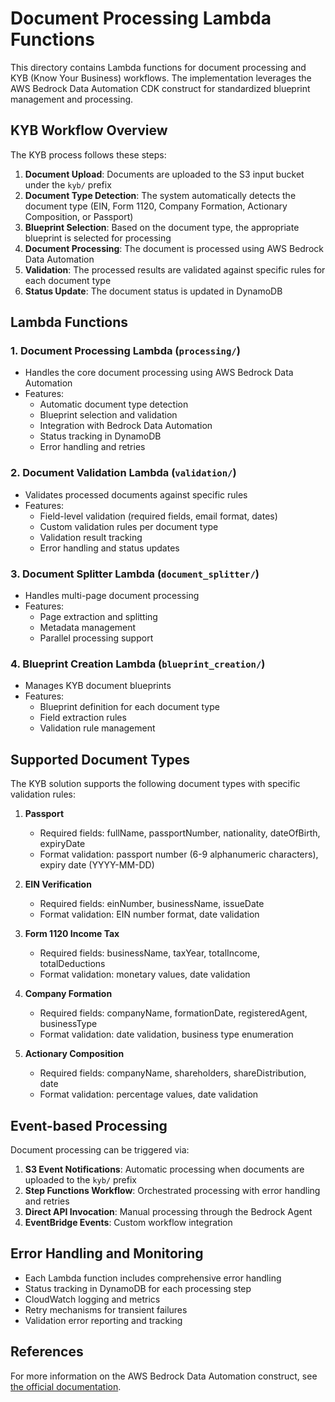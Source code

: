 # Document Processing Lambda Functions

This directory contains Lambda functions for document processing and KYB (Know Your Business) workflows. The implementation leverages the AWS Bedrock Data Automation CDK construct for standardized blueprint management and processing.

## KYB Workflow Overview

The KYB process follows these steps:

1. **Document Upload**: Documents are uploaded to the S3 input bucket under the `kyb/` prefix
2. **Document Type Detection**: The system automatically detects the document type (EIN, Form 1120, Company Formation, Actionary Composition, or Passport)
3. **Blueprint Selection**: Based on the document type, the appropriate blueprint is selected for processing
4. **Document Processing**: The document is processed using AWS Bedrock Data Automation
5. **Validation**: The processed results are validated against specific rules for each document type
6. **Status Update**: The document status is updated in DynamoDB

## Lambda Functions

### 1. Document Processing Lambda (`processing/`)
- Handles the core document processing using AWS Bedrock Data Automation
- Features:
  - Automatic document type detection
  - Blueprint selection and validation
  - Integration with Bedrock Data Automation
  - Status tracking in DynamoDB
  - Error handling and retries

### 2. Document Validation Lambda (`validation/`)
- Validates processed documents against specific rules
- Features:
  - Field-level validation (required fields, email format, dates)
  - Custom validation rules per document type
  - Validation result tracking
  - Error handling and status updates

### 3. Document Splitter Lambda (`document_splitter/`)
- Handles multi-page document processing
- Features:
  - Page extraction and splitting
  - Metadata management
  - Parallel processing support

### 4. Blueprint Creation Lambda (`blueprint_creation/`)
- Manages KYB document blueprints
- Features:
  - Blueprint definition for each document type
  - Field extraction rules
  - Validation rule management

## Supported Document Types

The KYB solution supports the following document types with specific validation rules:

1. **Passport**
   - Required fields: fullName, passportNumber, nationality, dateOfBirth, expiryDate
   - Format validation: passport number (6-9 alphanumeric characters), expiry date (YYYY-MM-DD)

2. **EIN Verification**
   - Required fields: einNumber, businessName, issueDate
   - Format validation: EIN number format, date validation

3. **Form 1120 Income Tax**
   - Required fields: businessName, taxYear, totalIncome, totalDeductions
   - Format validation: monetary values, date validation

4. **Company Formation**
   - Required fields: companyName, formationDate, registeredAgent, businessType
   - Format validation: date validation, business type enumeration

5. **Actionary Composition**
   - Required fields: companyName, shareholders, shareDistribution, date
   - Format validation: percentage values, date validation

## Event-based Processing

Document processing can be triggered via:

1. **S3 Event Notifications**: Automatic processing when documents are uploaded to the `kyb/` prefix
2. **Step Functions Workflow**: Orchestrated processing with error handling and retries
3. **Direct API Invocation**: Manual processing through the Bedrock Agent
4. **EventBridge Events**: Custom workflow integration

## Error Handling and Monitoring

- Each Lambda function includes comprehensive error handling
- Status tracking in DynamoDB for each processing step
- CloudWatch logging and metrics
- Retry mechanisms for transient failures
- Validation error reporting and tracking

## References

For more information on the AWS Bedrock Data Automation construct, see [the official documentation](https://github.com/awslabs/generative-ai-cdk-constructs/tree/v0.1.300/src/patterns/gen-ai/aws-bedrock-data-automation). 